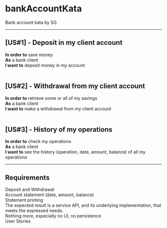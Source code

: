 # bankAccountKata
Bank account kata by SG

---

## [US#1] - Deposit in my client account
**In order to** save money\
**As** a bank client\
**I want to** deposit money in my account
<br>
<br>
## [US#2] - Withdrawal from my client account
**In order to** retrieve some or all of my savings\
**As** a bank client\
**I want to** make a withdrawal from my client account
<br>
<br>
## [US#3] - History of my operations
**In order to** check my operations\
**As** a bank client\
**I want to** see the history (operation, date, amount, balance) of all my operations

---

Requirements
---

Deposit and Withdrawal\
Account statement (date, amount, balance)\
Statement printing\
The expected result is a service API, and its underlying implementation, that meets the expressed needs.\
Nothing more, especially no UI, no persistence\
User Stories
